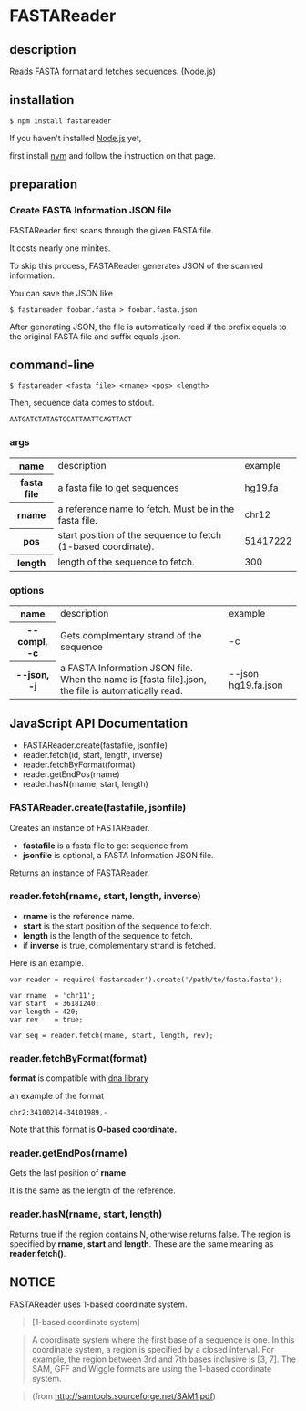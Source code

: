 FASTAReader
============

description
-----------
Reads FASTA format and fetches sequences. (Node.js)

installation
------------
    $ npm install fastareader

If you haven't installed [Node.js](http://nodejs.org/) yet,

first install [nvm](https://github.com/creationix/nvm) and follow the instruction on that page.

## preparation ##
### Create FASTA Information JSON file ###

FASTAReader first scans through the given FASTA file.

It costs nearly one minites.

To skip this process, FASTAReader generates JSON of the scanned information.

You can save the JSON like

    $ fastareader foobar.fasta > foobar.fasta.json

After generating JSON, the file is automatically read if the prefix equals to the original FASTA file and
suffix equals .json. 


## command-line ##

    $ fastareader <fasta file> <rname> <pos> <length> 

Then, sequence data comes to stdout.
    
    AATGATCTATAGTCCATTAATTCAGTTACT

### args ###

<table>
<tr><th>name</th>
<td>description</td>
<td>example</td></tr>

<tr><th>fasta file</th>
<td>a fasta file to get sequences</td>
<td>hg19.fa</td></tr>

<tr><th>rname</th>
<td>a reference name to fetch. Must be in the fasta file.</td>
<td>chr12</td></tr>

<tr><th>pos</th>
<td>start position of the sequence to fetch (1-based coordinate).</td>
<td>51417222</td></tr>

<tr><th>length</th>
<td>length of the sequence to fetch.</td>
<td>300</td></tr>
</table>

### options ###

<table>
<tr><th>name</th>
<td>description</td>
<td>example</td></tr>

<tr><th>--compl, -c</th>
<td>Gets complmentary strand of the sequence</td>
<td>-c</td></tr>

<tr><th>--json, -j</th>
<td>a FASTA Information JSON file. When the name is [fasta file].json, the file is automatically read.</td>
<td>--json hg19.fa.json</td></tr>
</table>


## JavaScript API Documentation ##

- FASTAReader.create(fastafile, jsonfile)
- reader.fetch(id, start, length, inverse)
- reader.fetchByFormat(format)
- reader.getEndPos(rname)
- reader.hasN(rname, start, length)

### FASTAReader.create(fastafile, jsonfile) ###
Creates an instance of FASTAReader.

- **fastafile** is a fasta file to get sequence from.
- **jsonfile** is optional, a FASTA Information JSON file.

Returns an instance of FASTAReader.

### reader.fetch(rname, start, length, inverse) ###

- **rname** is the reference name.
- **start** is the start position of the sequence to fetch.
- **length** is the length of the sequence to fetch.
- if **inverse** is true, complementary strand is fetched.

Here is an example.

    var reader = require('fastareader').create('/path/to/fasta.fasta');

    var rname  = 'chr11';
    var start  = 36181240;
    var length = 420;
    var rev    = true;

    var seq = reader.fetch(rname, start, length, rev);

### reader.fetchByFormat(format) ###

**format** is compatible with [dna library](https://github.com/shinout/dna)

an example of the format

    chr2:34100214-34101989,-

Note that this format is **0-based coordinate.**

### reader.getEndPos(rname) ###

Gets the last position of **rname**.

It is the same as the length of the reference.

### reader.hasN(rname, start, length) ###

Returns true if the region contains N, otherwise returns false.
The region is specified by **rname**, **start** and **length**.
These are the same meaning as **reader.fetch()**.


NOTICE
------

FASTAReader uses 1-based coordinate system.

> [1-based coordinate system]

> A coordinate system where the first base of a sequence is one.
> In this coordinate system, a region is specified by a closed interval.
> For example, the region between 3rd and 7th bases inclusive is [3, 7].
> The SAM, GFF and Wiggle formats are using the 1-based coordinate system.

> (from http://samtools.sourceforge.net/SAM1.pdf)

